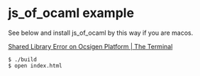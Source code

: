 # js\_of\_ocaml example

See below and install js\_of\_ocaml by this way if you are macos.

[Shared Library Error on Ocsigen Platform | The Terminal](http://fyp.jschua.com/2013/02/shared-library-error-on-ocsigen-platform.html "Shared Library Error on Ocsigen Platform | The Terminal")

```
$ ./build
$ open index.html
```
